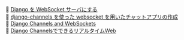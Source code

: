 📖 [Django を WebSocket サーバにする](https://qiita.com/ekzemplaro/items/a6b81bd1d181fdd0cc24)  
📖 [django-channels を使った websocket を用いたチャットアプリの作成](https://zenn.dev/y_k/articles/e8878460fff3d5aa1d1d)  
📖 [Django Channels and WebSockets](https://blog.logrocket.com/django-channels-and-websockets/)  
📖 [Django ChannelsでできるリアルタイムWeb](https://qiita.com/massa142/items/cbd508efe0c45b618b34)  
